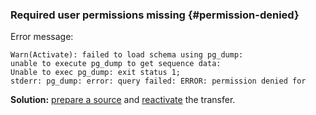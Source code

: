 ### Required user permissions missing {#permission-denied}

Error message:

```text
Warn(Activate): failed to load schema using pg_dump:
unable to execute pg_dump to get sequence data:
Unable to exec pg_dump: exit status 1;
stderr: pg_dump: error: query failed: ERROR: permission denied for
```

**Solution:** [prepare a source](../../../data-transfer/operations/prepare.md#source) and [reactivate](../../../data-transfer/operations/transfer.md#activate) the transfer.
